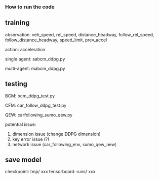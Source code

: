 ### How to run the code

## training

observation: veh_speed, rel_speed, distance_headway, follow_rel_speed, follow_distance_headway, speed_limit, prev_accel

action: acceleration

single agent: sabcm_ddpg.py

multi-agent: mabcm_ddpg.py

## testing

BCM: bcm_ddpg_test.py

CFM: car_follow_ddpg_test.py

QEW: carfollowing_sumo_qew.py

potential issue: 

1. dimension issue (change DDPG dimension)
2. key error issue (?)
3. network issue (car_following_env, sumo_qew_new)



## save model

checkpoint: tmp/ xxx
tensorboard: runs/ xxx 

